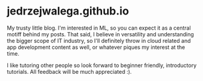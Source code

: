 # jedrzejwalega.github.io
My trusty little blog. I'm interested in ML, so you can expect it as a central motiff behind my posts. That said, I believe in versatility and understanding the bigger scope of IT industry, so I'll definitely throw in cloud related and app development content as well, or whatever piques my interest at the time. 

I like tutoring other people so look forward to beginner friendly, introductory tutorials. All feedback will be much appreciated :). 

